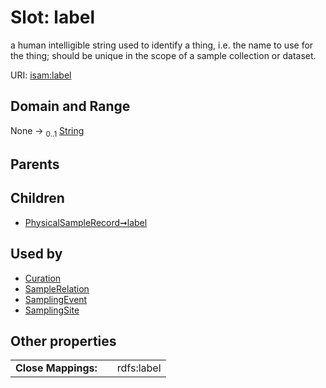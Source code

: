 
# Slot: label


a human intelligible string used to identify a thing, i.e. the name to use for the thing; should be unique in the scope of a sample collection or dataset.

URI: [isam:label](http://resource.isamples.org/schema/label)


## Domain and Range

None &#8594;  <sub>0..1</sub> [String](types/String.md)

## Parents


## Children

 *  [PhysicalSampleRecord➞label](PhysicalSampleRecord_label.md)

## Used by

 * [Curation](Curation.md)
 * [SampleRelation](SampleRelation.md)
 * [SamplingEvent](SamplingEvent.md)
 * [SamplingSite](SamplingSite.md)

## Other properties

|  |  |  |
| --- | --- | --- |
| **Close Mappings:** | | rdfs:label |

